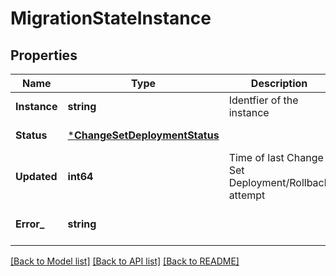 # MigrationStateInstance

## Properties
Name | Type | Description | Notes
------------ | ------------- | ------------- | -------------
**Instance** | **string** | Identfier of the instance | [default to null]
**Status** | [***ChangeSetDeploymentStatus**](ChangeSetDeploymentStatus.md) |  | [default to null]
**Updated** | **int64** | Time of last Change Set Deployment/Rollback attempt  | [optional] [default to null]
**Error_** | **string** |  | [optional] [default to null]

[[Back to Model list]](../README.md#documentation-for-models) [[Back to API list]](../README.md#documentation-for-api-endpoints) [[Back to README]](../README.md)

